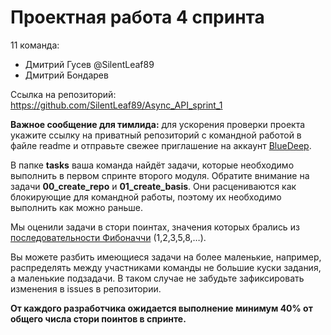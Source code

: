 # Проектная работа 4 спринта

11 команда:
  - Дмитрий Гусев @SilentLeaf89
  - Дмитрий Бондарев 

Ссылка на репозиторий:
https://github.com/SilentLeaf89/Async_API_sprint_1


**Важное сообщение для тимлида:** для ускорения проверки проекта укажите ссылку на приватный репозиторий с командной работой в файле readme и отправьте свежее приглашение на аккаунт [BlueDeep](https://github.com/BigDeepBlue).

В папке **tasks** ваша команда найдёт задачи, которые необходимо выполнить в первом спринте второго модуля.  Обратите внимание на задачи **00_create_repo** и **01_create_basis**. Они расцениваются как блокирующие для командной работы, поэтому их необходимо выполнить как можно раньше.

Мы оценили задачи в стори поинтах, значения которых брались из [последовательности Фибоначчи](https://ru.wikipedia.org/wiki/Числа_Фибоначчи) (1,2,3,5,8,…).

Вы можете разбить имеющиеся задачи на более маленькие, например, распределять между участниками команды не большие куски задания, а маленькие подзадачи. В таком случае не забудьте зафиксировать изменения в issues в репозитории.

**От каждого разработчика ожидается выполнение минимум 40% от общего числа стори поинтов в спринте.**

